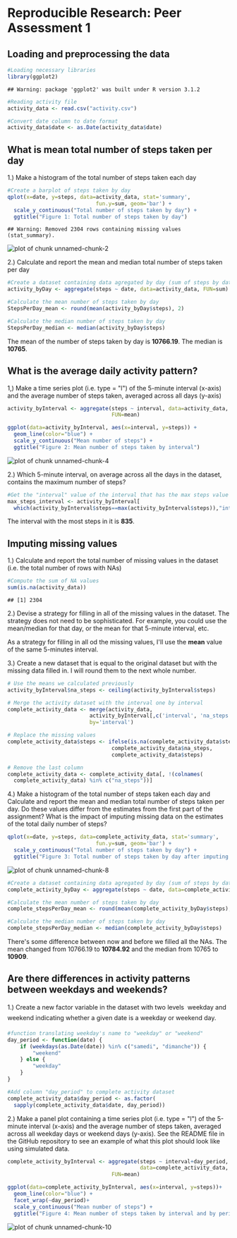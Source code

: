 # Reproducible Research: Peer Assessment 1


## Loading and preprocessing the data

```r
#Loading necessary libraries
library(ggplot2)
```

```
## Warning: package 'ggplot2' was built under R version 3.1.2
```

```r
#Reading activity file
activity_data <- read.csv("activity.csv")

#Convert date column to date format
activity_data$date <- as.Date(activity_data$date)
```

## What is mean total number of steps taken per day
1.) Make a histogram of the total number of steps taken each day

```r
#Create a barplot of steps taken by day
qplot(x=date, y=steps, data=activity_data, stat='summary',
                            fun.y=sum, geom='bar') +
  scale_y_continuous("Total number of steps taken by day") +
  ggtitle("Figure 1: Total number of steps taken by day")
```

```
## Warning: Removed 2304 rows containing missing values (stat_summary).
```

![plot of chunk unnamed-chunk-2](./PA1_template_files/figure-html/unnamed-chunk-2.png) 

2.) Calculate and report the mean and median total number of steps taken per day

```r
#Create a dataset containing data agregated by day (sum of steps by date)
activity_byDay <- aggregate(steps ~ date, data=activity_data, FUN=sum)

#Calculate the mean number of steps taken by day
StepsPerDay_mean <- round(mean(activity_byDay$steps), 2)

#Calculate the median number of steps taken by day
StepsPerDay_median <- median(activity_byDay$steps)
```
The mean of the number of steps taken by day is **10766.19**. The median is **10765**.

## What is the average daily activity pattern?
1,) Make a time series plot (i.e. type = "l") of the 5-minute interval (x-axis) and the average number of steps taken, averaged across all days (y-axis)

```r
activity_byInterval <- aggregate(steps ~ interval, data=activity_data, 
                                 FUN=mean)

ggplot(data=activity_byInterval, aes(x=interval, y=steps)) +
  geom_line(color="blue") +
  scale_y_continuous("Mean number of steps") +
  ggtitle("Figure 2: Mean number of steps taken by interval")
```

![plot of chunk unnamed-chunk-4](./PA1_template_files/figure-html/unnamed-chunk-4.png) 

2.) Which 5-minute interval, on average across all the days in the dataset, contains the maximum number of steps?

```r
#Get the "interval" value of the interval that has the max steps value
max_steps_interval <- activity_byInterval[
  which(activity_byInterval$steps==max(activity_byInterval$steps)),"interval"]
```
The interval with the most steps in it is **835**.

## Imputing missing values
1.) Calculate and report the total number of missing values in the dataset (i.e. the total number of rows with NAs)

```r
#Compute the sum of NA values
sum(is.na(activity_data))
```

```
## [1] 2304
```

2.) Devise a strategy for filling in all of the missing values in the dataset. The strategy does not need to be sophisticated. For example, you could use the mean/median for that day, or the mean for that 5-minute interval, etc.

As a strategy for filling in all od the missing values, I'll use the **mean** value of the same 5-minutes interval.

3.) Create a new dataset that is equal to the original dataset but with the missing data filled in. I will round them to the next whole number.


```r
# Use the means we calculated previously
activity_byInterval$na_steps <- ceiling(activity_byInterval$steps)

# Merge the activity dataset with the interval one by interval
complete_activity_data <- merge(activity_data,
                          activity_byInterval[,c('interval', 'na_steps')],
                          by='interval')

# Replace the missing values
complete_activity_data$steps <- ifelse(is.na(complete_activity_data$steps),
                                 complete_activity_data$na_steps,
                                 complete_activity_data$steps)

# Remove the last column
complete_activity_data <- complete_activity_data[, !(colnames(
  complete_activity_data) %in% c("na_steps"))]
```
4.) Make a histogram of the total number of steps taken each day and Calculate and report the mean and median total number of steps taken per day. Do these values differ from the estimates from the first part of the assignment? What is the impact of imputing missing data on the estimates of the total daily number of steps?


```r
qplot(x=date, y=steps, data=complete_activity_data, stat='summary',
                            fun.y=sum, geom='bar') +
  scale_y_continuous("Total number of steps taken by day") +
  ggtitle("Figure 3: Total number of steps taken by day after imputing NAs")
```

![plot of chunk unnamed-chunk-8](./PA1_template_files/figure-html/unnamed-chunk-8.png) 

```r
#Create a dataset containing data agregated by day (sum of steps by date)
complete_activity_byDay <- aggregate(steps ~ date, data=complete_activity_data, FUN=sum)

#Calculate the mean number of steps taken by day
complete_stepsPerDay_mean <- round(mean(complete_activity_byDay$steps), 2)

#Calculate the median number of steps taken by day
complete_stepsPerDay_median <- median(complete_activity_byDay$steps)
```

There's some difference between now and before we filled all the NAs. The mean changed from 10766.19 to **10784.92** and the median from 10765 to **10909**.

## Are there differences in activity patterns between weekdays and weekends?

1.) Create a new factor variable in the dataset with two levels  weekday and weekend indicating whether a given date is a weekday or weekend day.

```r
#function translating weekday's name to "weekday" or "weekend"
day_period <- function(date) {
    if (weekdays(as.Date(date)) %in% c("samedi", "dimanche")) {
        "weekend"
    } else {
        "weekday"
    }
}

#Add column "day_period" to complete activity dataset
complete_activity_data$day_period <- as.factor(
  sapply(complete_activity_data$date, day_period))
```

2.) Make a panel plot containing a time series plot (i.e. type = "l") of the 5-minute interval (x-axis) and the average number of steps taken, averaged across all weekday days or weekend days (y-axis). See the README file in the GitHub repository to see an example of what this plot should look like using simulated data.


```r
complete_activity_byInterval <- aggregate(steps ~ interval+day_period, 
                                          data=complete_activity_data, 
                                 FUN=mean)

ggplot(data=complete_activity_byInterval, aes(x=interval, y=steps))+
  geom_line(color="blue") +
  facet_wrap(~day_period)+
  scale_y_continuous("Mean number of steps") +
  ggtitle("Figure 4: Mean number of steps taken by interval and by period of the week")
```

![plot of chunk unnamed-chunk-10](./PA1_template_files/figure-html/unnamed-chunk-10.png) 
